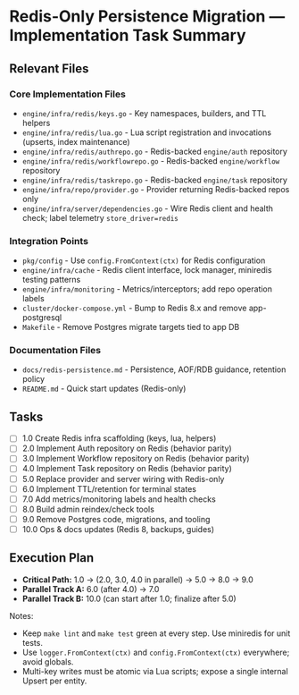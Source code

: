 # Redis-Only Persistence Migration — Implementation Task Summary

## Relevant Files

### Core Implementation Files

- `engine/infra/redis/keys.go` - Key namespaces, builders, and TTL helpers
- `engine/infra/redis/lua.go` - Lua script registration and invocations (upserts, index maintenance)
- `engine/infra/redis/authrepo.go` - Redis-backed `engine/auth` repository
- `engine/infra/redis/workflowrepo.go` - Redis-backed `engine/workflow` repository
- `engine/infra/redis/taskrepo.go` - Redis-backed `engine/task` repository
- `engine/infra/repo/provider.go` - Provider returning Redis-backed repos only
- `engine/infra/server/dependencies.go` - Wire Redis client and health check; label telemetry `store_driver=redis`

### Integration Points

- `pkg/config` - Use `config.FromContext(ctx)` for Redis configuration
- `engine/infra/cache` - Redis client interface, lock manager, miniredis testing patterns
- `engine/infra/monitoring` - Metrics/interceptors; add repo operation labels
- `cluster/docker-compose.yml` - Bump to Redis 8.x and remove app-postgresql
- `Makefile` - Remove Postgres migrate targets tied to app DB

### Documentation Files

- `docs/redis-persistence.md` - Persistence, AOF/RDB guidance, retention policy
- `README.md` - Quick start updates (Redis-only)

## Tasks

- [ ] 1.0 Create Redis infra scaffolding (keys, lua, helpers)
- [ ] 2.0 Implement Auth repository on Redis (behavior parity)
- [ ] 3.0 Implement Workflow repository on Redis (behavior parity)
- [ ] 4.0 Implement Task repository on Redis (behavior parity)
- [ ] 5.0 Replace provider and server wiring with Redis-only
- [ ] 6.0 Implement TTL/retention for terminal states
- [ ] 7.0 Add metrics/monitoring labels and health checks
- [ ] 8.0 Build admin reindex/check tools
- [ ] 9.0 Remove Postgres code, migrations, and tooling
- [ ] 10.0 Ops & docs updates (Redis 8, backups, guides)

## Execution Plan

- **Critical Path:** 1.0 → (2.0, 3.0, 4.0 in parallel) → 5.0 → 8.0 → 9.0
- **Parallel Track A:** 6.0 (after 4.0) → 7.0
- **Parallel Track B:** 10.0 (can start after 1.0; finalize after 5.0)

Notes:

- Keep `make lint` and `make test` green at every step. Use miniredis for unit tests.
- Use `logger.FromContext(ctx)` and `config.FromContext(ctx)` everywhere; avoid globals.
- Multi-key writes must be atomic via Lua scripts; expose a single internal Upsert per entity.
